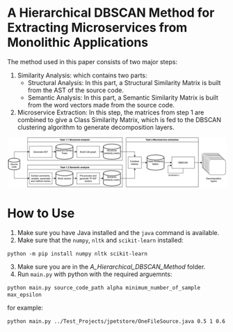 # A Hierarchical DBSCAN Method for Extracting Microservices from Monolithic Applications

The method used in this paper consists of two major steps:
1. Similarity Analysis: which contains two parts:
    - Structural Analysis: In this part, a Structural Similarity Matrix is built from the AST of the source code.
    - Semantic Analysis: In this part, a Semantic Similarity Matrix is built from the word vectors made from the source code.
2. Microservice Extraction: In this step, the matrices from step 1 are combined to give a Class Similarity Matrix, which is fed to the DBSCAN clustering algorithm to generate decomposition layers.

![a summary of the steps taken to extract the microservices](res/steps.png)


# How to Use

1. Make sure you have Java installed and the `java` command is available.
2. Make sure that the `numpy`, `nltk` and `scikit-learn` installed:
```
python -m pip install numpy nltk scikit-learn
```
3. Make sure you are in the _A_Hierarchical_DBSCAN_Method_ folder.
4. Run `main.py` with python with the required arguemnts:
```
python main.py source_code_path alpha minimum_number_of_sample max_epsilon
```
for example:
```
python main.py ../Test_Projects/jpetstore/OneFileSource.java 0.5 1 0.6
```
